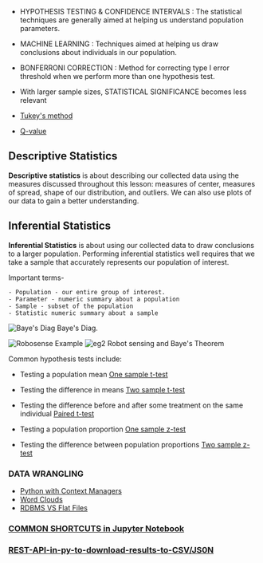  
 
- HYPOTHESIS TESTING & CONFIDENCE INTERVALS : The statistical techniques are generally aimed at helping us
                                                understand population parameters.
                                                
- MACHINE LEARNING : Techniques aimed at helping us draw conclusions about individuals in our population.

- BONFERRONI CORRECTION : Method for correcting type I error threshold when we perform more than one hypothesis test.

- With larger sample sizes, STATISTICAL SIGNIFICANCE becomes less relevant

- [Tukey's method](https://www.itl.nist.gov/div898/handbook/prc/section4/prc471.htm)

- [Q-value](http://www.nonlinear.com/support/progenesis/comet/faq/v2.0/pq-values.aspx)

## Descriptive Statistics

**Descriptive statistics** is about describing our collected data using the measures discussed throughout this lesson: measures of center, measures of spread, shape of our distribution, and outliers. We can also use plots of our data to gain a better understanding.

## Inferential Statistics

**Inferential Statistics** is about using our collected data to draw conclusions to a larger population. Performing inferential statistics well requires that we take a sample that accurately represents our population of interest.

Important terms-

    - Population - our entire group of interest.
    - Parameter - numeric summary about a population
    - Sample - subset of the population
    - Statistic numeric summary about a sample
    
 ![Baye's Diag](https://github.com/reshusinghhh/ParchnPosey/blob/master/bayes.png)
  Baye's Diag.
  
 ![Robosense Example](https://github.com/reshusinghhh/ParchnPosey/blob/master/robosense.png)
 ![eg2](https://github.com/reshusinghhh/ParchnPosey/blob/master/robo1.png)
 Robot sensing and Baye's Theorem
 
 Common hypothesis tests include:

   - Testing a population mean [One sample t-test](http://sites.utexas.edu/sos/guided/inferential/numeric/claim/one-sample-t/)

   - Testing the difference in means [Two sample t-test](https://www.isixsigma.com/tools-templates/hypothesis-testing/making-sense-two-sample-t-test/)

   - Testing the difference before and after some treatment on the same individual [Paired t-test](http://www.statstutor.ac.uk/resources/uploaded/paired-t-test.pdf)

   - Testing a population proportion [One sample z-test](https://stattrek.com/statistics/dictionary.aspx?definition=one-sample%20z-test)

   - Testing the difference between population proportions [Two sample z-test](https://newonlinecourses.science.psu.edu/stat414/node/268/)
   
   ### DATA WRANGLING
   - [Python with Context Managers](https://jeffknupp.com/blog/2016/03/07/python-with-context-managers/)
   - [Word Clouds](https://amueller.github.io/word_cloud/)
   - [RDBMS VS Flat Files](https://www.cac.cornell.edu/education/Training/DataAnalysis/RelationalDatabases.pdf)
   
   ### [COMMON SHORTCUTS in Jupyter Notebook](https://www.dataquest.io/blog/jupyter-notebook-tips-tricks-shortcuts/)
   
   ### [REST-API-in-py-to-download-results-to-CSV/JS0N](https://community.microstrategy.com/s/article/Sample-REST-API-in-Python-download-report-results-to-CSV-or-JSON?language=en_US)
   

 

